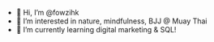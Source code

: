 - 👋 Hi, I’m @fowzihk
- 👀 I’m interested in nature, mindfulness, BJJ @ Muay Thai
- 🌱 I’m currently learning digital marketing & SQL!

<!---
fowzihk/fowzihk is a ✨ special ✨ repository because its `README.md` (this file) appears on your GitHub profile.
You can click the Preview link to take a look at your changes.
--->
